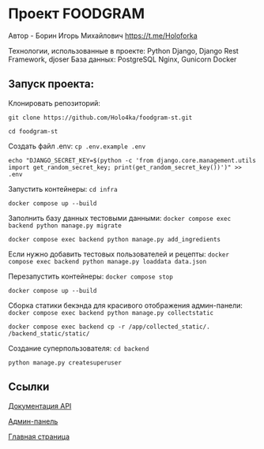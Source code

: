 # Проект FOODGRAM

Автор - Борин Игорь Михайлович
https://t.me/Holoforka

Технологии, использованные в проекте:
Python
Django, Django Rest Framework, djoser
База данных: PostgreSQL
Nginx, Gunicorn
Docker


## Запуск проекта:
Клонировать репозиторий:

```git clone https://github.com/Holo4ka/foodgram-st.git```

```cd foodgram-st```


Создать файл .env:
```cp .env.example .env```

```echo "DJANGO_SECRET_KEY=$(python -c 'from django.core.management.utils import get_random_secret_key; print(get_random_secret_key())')" >> .env```



Запустить контейнеры:
```cd infra```

```docker compose up --build```


Заполнить базу данных тестовыми данными:
```docker compose exec backend python manage.py migrate```

```docker compose exec backend python manage.py add_ingredients```

Если нужно добавить тестовых пользователей и рецепты:
```docker compose exec backend python manage.py loaddata data.json```


Перезапустить контейнеры:
```docker compose stop```

```docker compose up --build```


Сборка статики бекэнда для красивого отображения админ-панели:
```docker compose exec backend python manage.py collectstatic```

```docker compose exec backend cp -r /app/collected_static/. /backend_static/static/```

Создание суперпользователя:
```cd backend```

```python manage.py createsuperuser```


## Ссылки

[Документация API](http://localhost:8000/api/docs/)

[Админ-панель](http://localhost:8000/admin/)

[Главная страница](http://localhost:8000/recipes)